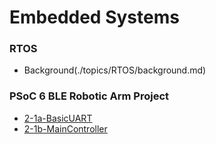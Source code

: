 # Embedded Systems

### RTOS

- Background(./topics/RTOS/background.md)

### PSoC 6 BLE Robotic Arm Project

- [2-1a-BasicUART](./topics/psoc6-ble/2-1a-BasicUART.md)
- [2-1b-MainController](./topics/psoc6-ble/2-1b-MainController.md)
